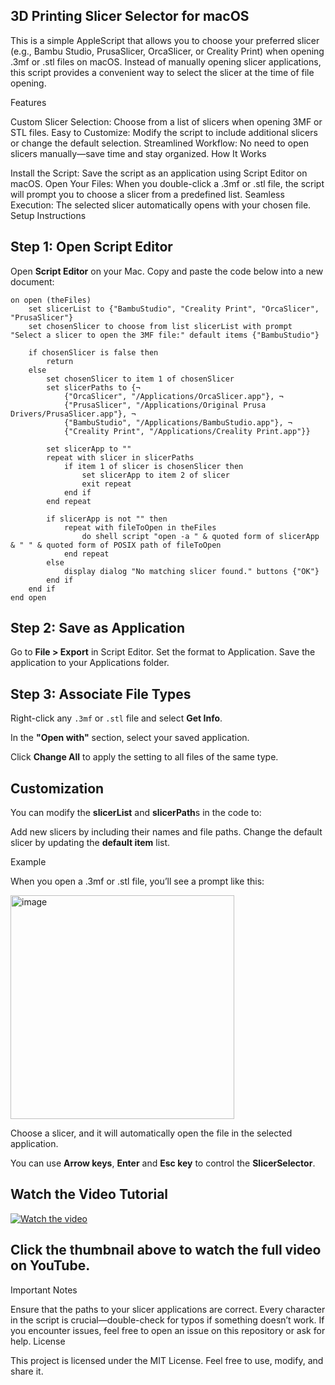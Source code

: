 ## 3D Printing Slicer Selector for macOS

This is a simple AppleScript that allows you to choose your preferred slicer (e.g., Bambu Studio, PrusaSlicer, OrcaSlicer, or Creality Print) when opening .3mf or .stl files on macOS. Instead of manually opening slicer applications, this script provides a convenient way to select the slicer at the time of file opening.

Features

Custom Slicer Selection: Choose from a list of slicers when opening 3MF or STL files.
Easy to Customize: Modify the script to include additional slicers or change the default selection.
Streamlined Workflow: No need to open slicers manually—save time and stay organized.
How It Works

Install the Script: Save the script as an application using Script Editor on macOS.
Open Your Files: When you double-click a .3mf or .stl file, the script will prompt you to choose a slicer from a predefined list.
Seamless Execution: The selected slicer automatically opens with your chosen file.
Setup Instructions

## Step 1: Open Script Editor
Open **Script Editor** on your Mac.
Copy and paste the code below into a new document:

```applescript
on open (theFiles)
    set slicerList to {"BambuStudio", "Creality Print", "OrcaSlicer", "PrusaSlicer"}
    set chosenSlicer to choose from list slicerList with prompt "Select a slicer to open the 3MF file:" default items {"BambuStudio"}
    
    if chosenSlicer is false then
        return
    else
        set chosenSlicer to item 1 of chosenSlicer
        set slicerPaths to {¬
            {"OrcaSlicer", "/Applications/OrcaSlicer.app"}, ¬
            {"PrusaSlicer", "/Applications/Original Prusa Drivers/PrusaSlicer.app"}, ¬
            {"BambuStudio", "/Applications/BambuStudio.app"}, ¬
            {"Creality Print", "/Applications/Creality Print.app"}}
        
        set slicerApp to ""
        repeat with slicer in slicerPaths
            if item 1 of slicer is chosenSlicer then
                set slicerApp to item 2 of slicer
                exit repeat
            end if
        end repeat
        
        if slicerApp is not "" then
            repeat with fileToOpen in theFiles
                do shell script "open -a " & quoted form of slicerApp & " " & quoted form of POSIX path of fileToOpen
            end repeat
        else
            display dialog "No matching slicer found." buttons {"OK"}
        end if
    end if
end open
```


## Step 2: Save as Application
Go to **File > Export** in Script Editor.
Set the format to Application.
Save the application to your Applications folder.

## Step 3: Associate File Types
Right-click any `.3mf` or `.stl` file and select **Get Info**.

In the **"Open with"** section, select your saved application.

Click **Change All** to apply the setting to all files of the same type.


## Customization

You can modify the **slicerList** and **slicerPath**s in the code to:

Add new slicers by including their names and file paths.
Change the default slicer by updating the **default item** list.


Example

When you open a .3mf or .stl file, you’ll see a prompt like this:

<img width="358" alt="image" src="https://github.com/user-attachments/assets/126beea4-b458-4049-a876-98899e12b7f6" />

Choose a slicer, and it will automatically open the file in the selected application.

You can use **Arrow keys**, **Enter** and **Esc key** to control the **SlicerSelector**. 


## Watch the Video Tutorial

[![Watch the video](https://img.youtube.com/vi/8X2VNFbOyAQ/0.jpg)](https://youtu.be/8X2VNFbOyAQ)

## Click the thumbnail above to watch the full video on YouTube.



Important Notes

Ensure that the paths to your slicer applications are correct.
Every character in the script is crucial—double-check for typos if something doesn’t work.
If you encounter issues, feel free to open an issue on this repository or ask for help.
License

This project is licensed under the MIT License. Feel free to use, modify, and share it.


